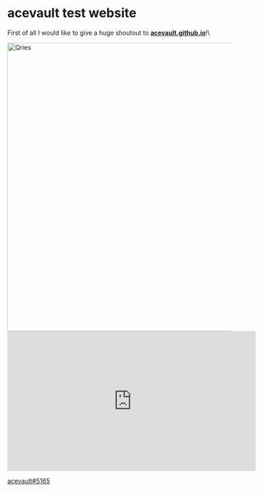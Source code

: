 # acevault test website
First of all I would like to give a huge shoutout to **[acevault.github.io](https://acevault.github.io/)**!\


<a href="https://acevault.github.io/epicsites">
         <img alt="Qries" src="https://cdn.discordapp.com/attachments/796885087526191157/1015648097893896212/websitelogo.png"
         width=650eight="70">





<iframe width="560" height="315" src="https://www.youtube.com/embed/gtZhEKdsR4A" title="YouTube video player" frameborder="0" allow="accelerometer; autoplay; clipboard-write; encrypted-media; gyroscope; picture-in-picture" allowfullscreen></iframe>

acevault#5165



